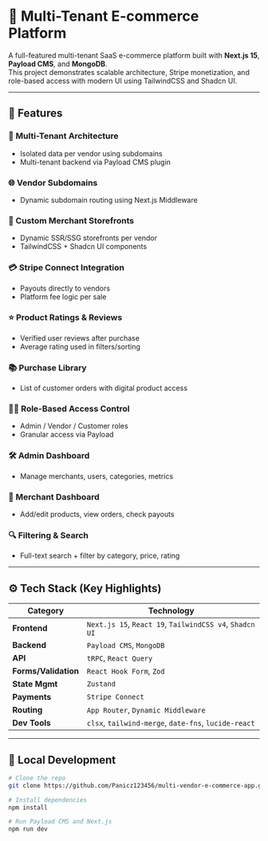 # 🏪 Multi-Tenant E-commerce Platform

A full-featured multi-tenant SaaS e-commerce platform built with **Next.js 15**, **Payload CMS**, and **MongoDB**.  
This project demonstrates scalable architecture, Stripe monetization, and role-based access with modern UI using TailwindCSS and Shadcn UI.

---

## 🚀 Features

### 🏬 Multi-Tenant Architecture
- Isolated data per vendor using subdomains
- Multi-tenant backend via Payload CMS plugin

### 🌐 Vendor Subdomains
- Dynamic subdomain routing using Next.js Middleware

### 🎨 Custom Merchant Storefronts
- Dynamic SSR/SSG storefronts per vendor
- TailwindCSS + Shadcn UI components

### 💳 Stripe Connect Integration
- Payouts directly to vendors
- Platform fee logic per sale

### ⭐ Product Ratings & Reviews
- Verified user reviews after purchase
- Average rating used in filters/sorting

### 📚 Purchase Library
- List of customer orders with digital product access

### 🧑‍💼 Role-Based Access Control
- Admin / Vendor / Customer roles
- Granular access via Payload

### 🛠️ Admin Dashboard
- Manage merchants, users, categories, metrics

### 🧾 Merchant Dashboard
- Add/edit products, view orders, check payouts

### 🔍 Filtering & Search
- Full-text search + filter by category, price, rating

---

## ⚙️ Tech Stack (Key Highlights)

| Category         | Technology |
|------------------|------------|
| **Frontend**     | `Next.js 15`, `React 19`, `TailwindCSS v4`, `Shadcn UI` |
| **Backend**      | `Payload CMS`, `MongoDB` |
| **API**          | `tRPC`, `React Query` |
| **Forms/Validation** | `React Hook Form`, `Zod` |
| **State Mgmt**   | `Zustand` |
| **Payments**     | `Stripe Connect` |
| **Routing**      | `App Router`, `Dynamic Middleware` |
| **Dev Tools**    | `clsx`, `tailwind-merge`, `date-fns`, `lucide-react` |

---

## 🔧 Local Development

```bash
# Clone the repo
git clone https://github.com/Panicz123456/multi-vendor-e-commerce-app.git

# Install dependencies
npm install

# Run Payload CMS and Next.js
npm run dev
